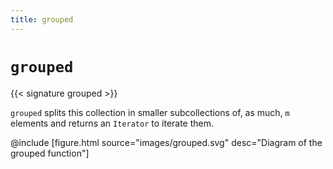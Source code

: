 ```yaml
---
title: grouped
---
```


# `grouped`

{{< signature grouped >}}

`grouped` splits this collection in smaller subcollections of, as much, `m` elements and returns an `Iterator` to iterate them.

@include [figure.html source="images/grouped.svg" desc="Diagram of the grouped function"]
